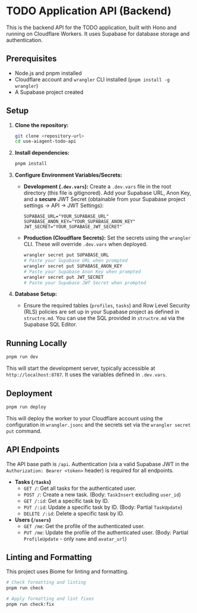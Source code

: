 # TODO Application API (Backend)

This is the backend API for the TODO application, built with Hono and running on Cloudflare Workers. It uses Supabase for database storage and authentication.

## Prerequisites

*   Node.js and pnpm installed
*   Cloudflare account and `wrangler` CLI installed (`pnpm install -g wrangler`)
*   A Supabase project created

## Setup

1.  **Clone the repository:**
    ```bash
    git clone <repository-url>
    cd use-aiagent-todo-api
    ```

2.  **Install dependencies:**
    ```bash
    pnpm install
    ```

3.  **Configure Environment Variables/Secrets:**
    *   **Development (`.dev.vars`):** Create a `.dev.vars` file in the root directory (this file is gitignored). Add your Supabase URL, Anon Key, and a **secure** JWT Secret (obtainable from your Supabase project settings -> API -> JWT Settings):
        ```dotenv
        SUPABASE_URL="YOUR_SUPABASE_URL"
        SUPABASE_ANON_KEY="YOUR_SUPABASE_ANON_KEY"
        JWT_SECRET="YOUR_SUPABASE_JWT_SECRET"
        ```
    *   **Production (Cloudflare Secrets):** Set the secrets using the `wrangler` CLI. These will override `.dev.vars` when deployed.
        ```bash
        wrangler secret put SUPABASE_URL
        # Paste your Supabase URL when prompted
        wrangler secret put SUPABASE_ANON_KEY
        # Paste your Supabase Anon Key when prompted
        wrangler secret put JWT_SECRET
        # Paste your Supabase JWT Secret when prompted
        ```

4.  **Database Setup:**
    *   Ensure the required tables (`profiles`, `tasks`) and Row Level Security (RLS) policies are set up in your Supabase project as defined in `structre.md`. You can use the SQL provided in `structre.md` via the Supabase SQL Editor.

## Running Locally

```bash
pnpm run dev
```

This will start the development server, typically accessible at `http://localhost:8787`. It uses the variables defined in `.dev.vars`.

## Deployment

```bash
pnpm run deploy
```

This will deploy the worker to your Cloudflare account using the configuration in `wrangler.jsonc` and the secrets set via the `wrangler secret put` command.

## API Endpoints

The API base path is `/api`. Authentication (via a valid Supabase JWT in the `Authorization: Bearer <token>` header) is required for all endpoints.

*   **Tasks (`/tasks`)**
    *   `GET /`: Get all tasks for the authenticated user.
    *   `POST /`: Create a new task. (Body: `TaskInsert` excluding `user_id`)
    *   `GET /:id`: Get a specific task by ID.
    *   `PUT /:id`: Update a specific task by ID. (Body: Partial `TaskUpdate`)
    *   `DELETE /:id`: Delete a specific task by ID.
*   **Users (`/users`)**
    *   `GET /me`: Get the profile of the authenticated user.
    *   `PUT /me`: Update the profile of the authenticated user. (Body: Partial `ProfileUpdate` - only `name` and `avatar_url`)

## Linting and Formatting

This project uses Biome for linting and formatting.

```bash
# Check formatting and linting
pnpm run check

# Apply formatting and lint fixes
pnpm run check:fix
```
